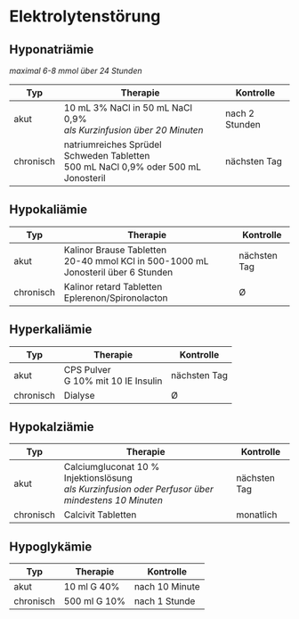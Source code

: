 # Elektrolytenstörung

## Hyponatriämie

_maximal 6-8 mmol über 24 Stunden_

| Typ | Therapie | Kontrolle |
| --- | --- | --- |
| akut | 10 mL 3% NaCl in 50 mL NaCl 0,9%<br>_als Kurzinfusion über 20 Minuten_ | nach 2 Stunden |
| chronisch | natriumreiches Sprüdel<br>Schweden Tabletten<br>500 mL NaCl 0,9% oder 500 mL Jonosteril | nächsten Tag |

## Hypokaliämie

| Typ | Therapie | Kontrolle |
| --- | --- | --- |
| akut | Kalinor Brause Tabletten<br>20-40 mmol KCl in 500-1000 mL Jonosteril über 6 Stunden | nächsten Tag |
| chronisch | Kalinor retard Tabletten<br>Eplerenon/Spironolacton | Ø |

## Hyperkaliämie

| Typ | Therapie | Kontrolle |
| --- | --- | --- |
| akut | CPS Pulver<br>G 10% mit 10 IE Insulin | nächsten Tag |
| chronisch | Dialyse | Ø |

## Hypokalziämie

| Typ | Therapie | Kontrolle |
| --- | --- | --- |
| akut | Calciumgluconat 10 % Injektionslösung<br>_als Kurzinfusion oder Perfusor über mindestens 10 Minuten_ | nächsten Tag |
| chronisch | Calcivit Tabletten | monatlich |

## Hypoglykämie

| Typ | Therapie | Kontrolle |
| --- | --- | --- |
| akut | 10 ml G 40% | nach 10 Minute |
| chronisch | 500 ml G 10% | nach 1 Stunde |
